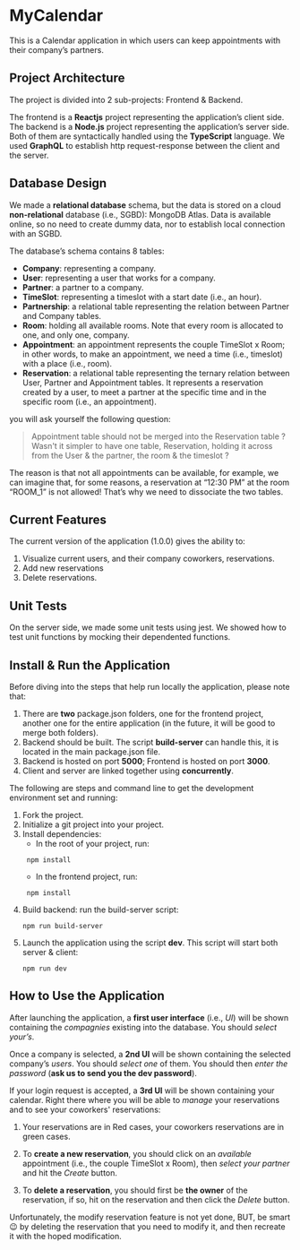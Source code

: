 # MyCalendar

This is a Calendar application in which users can keep appointments with their company’s partners.

## Project Architecture

The project is divided into 2 sub-projects: Frontend & Backend.

The frontend is a **Reactjs** project representing the application’s client side. The backend is a **Node.js** project representing the application’s server side. Both of them are syntactically handled using the **TypeScript** language. We used **GraphQL** to establish http request-response between the client and the server.

## Database Design

We made a **relational database** schema, but the data is stored on a cloud **non-relational** database (i.e., SGBD): MongoDB Atlas. Data is available online, so no need to create dummy data, nor to establish local connection with an SGBD.

The database’s schema contains 8 tables:

- **Company**: representing a company.
- **User**: representing a user that works for a company.
- **Partner**: a partner to a company.
- **TimeSlot**: representing a timeslot with a start date (i.e., an hour).
- **Partnership**: a relational table representing the relation between Partner and Company tables.
- **Room**: holding all available rooms. Note that every room is allocated to one, and only one, company.
- **Appointment**: an appointment represents the couple TimeSlot x Room; in other words, to make an appointment, we need a time (i.e., timeslot) with a place (i.e., room).
- **Reservation**: a relational table representing the ternary relation between User, Partner and Appointment tables. It represents a reservation created by a user, to meet a partner at the specific time and in the specific room (i.e., an appointment).

you will ask yourself the following question:

> Appointment table should not be merged into the Reservation table ? Wasn't it simpler to have one table, Reservation, holding it across from the User & the partner, the room & the timeslot ?

The reason is that not all appointments can be available, for example, we can imagine that, for some reasons, a reservation at “12:30 PM” at the room “ROOM_1” is not allowed! That’s why we need to dissociate the two tables.

## Current Features

The current version of the application (1.0.0) gives the ability to:

1. Visualize current users, and their company coworkers, reservations.
2. Add new reservations
3. Delete reservations.

## Unit Tests

On the server side, we made some unit tests using jest. We showed how to test unit functions by mocking their dependented functions.

## Install & Run the Application

Before diving into the steps that help run locally the application, please note that:

1. There are **two** package.json folders, one for the frontend project, another one for the entire application (in the future, it will be good to merge both folders).
2. Backend should be built. The script **build-server** can handle this, it is located in the main package.json file.
3. Backend is hosted on port **5000**; Frontend is hosted on port **3000**.
4. Client and server are linked together using **concurrently**.

The following are steps and command line to get the development environment set and running:

1. Fork the project.
2. Initialize a git project into your project.
3. Install dependencies:
   - In the root of your project, run:
   ```
    npm install
   ```
   - In the frontend project, run:
   ```
    npm install
   ```
4. Build backend: run the build-server script:
   ```
   npm run build-server
   ```
5. Launch the application using the script **dev**. This script will start both server & client:
   ```
   npm run dev
   ```

## How to Use the Application

After launching the application, a **first user interface** (i.e., _UI_) will be shown containing the _compagnies_ existing into the database. You should _select your’s_.

Once a company is selected, a **2nd UI** will be shown containing the selected company’s _users_. You should _select one_ of them. You should then _enter the password_ (**ask us to send you the dev password**).

If your login request is accepted, a **3rd UI** will be shown containing your calendar. Right there where you will be able to _manage_ your reservations and to see your coworkers' reservations:

1. Your reservations are in Red cases, your coworkers reservations are in green cases.

2. To **create a new reservation**, you should click on an _available_ appointment (i.e., the couple TimeSlot x Room), then _select your partner_ and hit the _Create_ button.

3. To **delete a reservation**, you should first be **the owner** of the reservation, if so, hit on the reservation and then click the _Delete_ button.

Unfortunately, the modify reservation feature is not yet done, BUT, be smart :wink: by deleting the reservation that you need to modify it, and then recreate it with the hoped modification.
